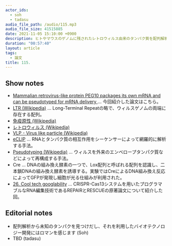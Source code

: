 ```yaml
---
actor_ids:
  - soh
  - tadasu
audio_file_path: /audio/115.mp3
audio_file_size: 41515885
date: 2021-11-05 15:10:00 +0900
description: ヒトやマウスのゲノムに残されたレトロウィルス由来のタンパク質を配列解析によって発見し、それを利用した新しいRNAデリバリー手法SENDの原著論文を紹介しました。
duration: "00:57:40"
layout: article
tags:
  - 論文
title: 115. 
---
```


## Show notes
- [Mammalian retrovirus-like protein PEG10 packages its own mRNA and can be pseudotyped for mRNA delivery
](https://www.science.org/doi/abs/10.1126/science.abg6155)... 今回紹介した論文はこちら。
- [LTR (Wikipedia)](https://ja.wikipedia.org/wiki/%E9%95%B7%E3%81%84%E6%9C%AB%E7%AB%AF%E5%8F%8D%E5%BE%A9) ... Long-Terminal Repeatの略で、ウィルスゲノムの両端に存在する配列。
- [免疫原性 (Wikipedia)](https://ja.wikipedia.org/wiki/%E5%85%8D%E7%96%AB%E5%8E%9F%E6%80%A7)
- [レトロウィルス (Wikipedia)](https://ja.wikipedia.org/wiki/%E3%83%AC%E3%83%88%E3%83%AD%E3%82%A6%E3%82%A4%E3%83%AB%E3%82%B9%E7%A7%91)
- [VLP - Virus like particle (Wikipedia)](https://en.wikipedia.org/wiki/Virus-like_particle)
- [eCLIP](https://www.illumina.com/science/sequencing-method-explorer/kits-and-arrays/eclip.html) ... RNAとタンパク質の相互作用をシーケンサーによって網羅的に解析する手法。
- [Pseudotyping (Wikipedia)](https://en.wikipedia.org/wiki/Pseudotyping) ... ウィルスを外来のエンベロープタンパク質などによって再構成する手法。
- Cre ... DNAの組み換え酵素の一つで、Lox配列と呼ばれる配列を認識し、二本鎖DNAの組み換え酵素を誘導する。実験ではCreによるDNA組み換え反応によってGFPが発現し細胞が光る仕組みが利用された。
- [26. Cool tech googlability](https://researchat.fm/episode/26) ... CRISPR-Cas13システムを用いたプログラマブルなRNA編集技術であるREPAIRとRESCUEの原著論文について紹介した回。

## Editorial notes
- 配列解析から未知のタンパクを見つけだし、それを利用したバイオテクノロジー開発にはロマンを感じます (Soh)
- TBD (tadasu)
